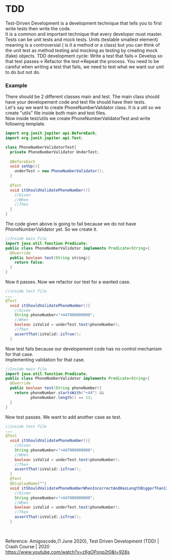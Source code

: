 # TDD
Test-Driven Development is a development technique that tells you to first write tests then write the code.  
It is a common and important technique that every developer must master.  
Tests can be unit tests and mock tests. Units (testable smallest element) meaning is a controversial ( is it a method or a class)
but you can think of the unit test as method testing and mocking as testing by creating mock (fake) objects. 
TDD development cycle: Write a test that fails-> Develop so that test passes-> Refactor the test->Repeat the process. 
You need to be careful when writing a test that fails, we need to test what we want our unit to do but not do.

### Example
There should be 2 different classes main and test. The main class should have your developement code and test file should have their tests.  
Let's say we want to create PhoneNumberValidator class. It is a util so we create "utils" file inside both main and test files.  
Now inside test/utils we create PhoneNumberValidatorTest and write following template.  

```java
import org.junit.jupiter.api.BeforeEach;
import org.junit.jupiter.api.Test;

class PhoneNumberValidatorTest{
  private PhoneNumberValidator UnderTest;
  
  @BeforeEach
  void setUp(){
    underTest = new PhoneNumberValidator();
  }
  
  @Test
  void itShouldValidatePhoneNumber(){
    //Given
    //When
    //Then
  } 
}
```
The code given above is going to fail because we do not have PhoneNumberValidator yet. So we create it.  
```java
//Inside main file
import java.util.function.Predicate;
public class PhoneNumberValidator implements Predicate<String>{
  @Override
  public boolean test(String string){
    return false;
  }
}
```
Now it passes. 
Now we refactor our test for a wanted case.
```java
//inside test file
...
@Test
  void itShouldValidatePhoneNumber(){
    //Given
    String phoneNumber="+447000000000";
    //When
    boolean isValid = underTest.test(phoneNumber);
    //Then
    assertThat(isValid).isTrue();
  } 
```
Now test fails because our developement code has no control mechanism for that case.  
Implementing validation for that case. 
```java
//Inside main file
import java.util.function.Predicate;
public class PhoneNumberValidator implements Predicate<String>{
  @Override
  public boolean test(String phoneNumber){
    return phoneNumber.startsWith("+44") &&
           phoneNumber.length() == 13;
  }
}
```
Now test passes. We want to add another case as test.
```java
//inside test file
...
@Test
  void itShouldValidatePhoneNumber(){
    //Given
    String phoneNumber="+447000000000";
    //When
    boolean isValid = underTest.test(phoneNumber);
    //Then
    assertThat(isValid).isTrue();
  }
  @Test
  @DisplayName("")
  void itShouldValidatePhoneNumberWhenIncorrectAndHasLengthBiggerThan13(){
    //Given
    String phoneNumber="+447000000000";
    //When
    boolean isValid = underTest.test(phoneNumber);
    //Then
    assertThat(isValid).isTrue();
  }
  
  
```




Reference: Amigoscode,(1 June 2020), Test Driven Development (TDD) | Crash Course | 2020   
https://www.youtube.com/watch?v=z6gOPonp2t0&t=928s

